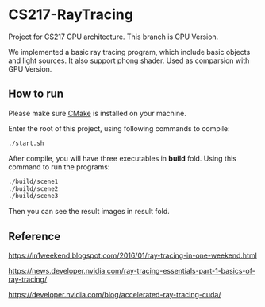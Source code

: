 # CS217-RayTracing

Project for CS217 GPU architecture. This branch is CPU Version.

We implemented a basic ray tracing program, which include basic objects and light sources. It also support phong shader. Used as comparsion with GPU Version.

## How to run
Please make sure [CMake](https://cmake.org/) is installed on your machine. 

Enter the root of this project, using following commands to compile:
```bash
./start.sh
```

After compile, you will have three executables in **build** fold. Using this command to 
run the programs:
```bash
./build/scene1
./build/scene2
./build/scene3
```

Then you can see the result images in result fold.

## Reference 
https://in1weekend.blogspot.com/2016/01/ray-tracing-in-one-weekend.html

https://news.developer.nvidia.com/ray-tracing-essentials-part-1-basics-of-ray-tracing/

https://developer.nvidia.com/blog/accelerated-ray-tracing-cuda/
